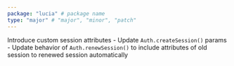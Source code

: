 ```yaml
---
package: "lucia" # package name
type: "major" # "major", "minor", "patch"
---
```


Introduce custom session attributes
    - Update `Auth.createSession()` params
    - Update behavior of `Auth.renewSession()` to include attributes of old session to renewed session automatically